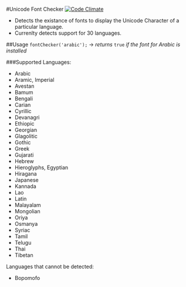 #Unicode Font Checker [![Code Climate](https://codeclimate.com/github/livingston/fontChecker/badges/gpa.svg)](https://codeclimate.com/github/livingston/fontChecker)

* Detects the existance of fonts to display the Unicode Character of a particular language.
* Currenlty detects support for 30 languages.

##Usage
`fontChecker('arabic');` → *returns* `true` *if the font for Arabic is installed*

###Supported Languages:
 * Arabic
 * Aramic, Imperial
 * Avestan
 * Bamum
 * Bengali
 * Carian
 * Cyrillic
 * Devanagri
 * Ethiopic
 * Georgian
 * Glagolitic
 * Gothic
 * Greek
 * Gujarati
 * Hebrew
 * Hieroglyphs, Egyptian
 * Hiragana
 * Japanese
 * Kannada
 * Lao
 * Latin
 * Malayalam
 * Mongolian
 * Oriya
 * Osmanya
 * Syriac
 * Tamil
 * Telugu
 * Thai
 * Tibetan

Languages that cannot be detected:
 * Bopomofo
